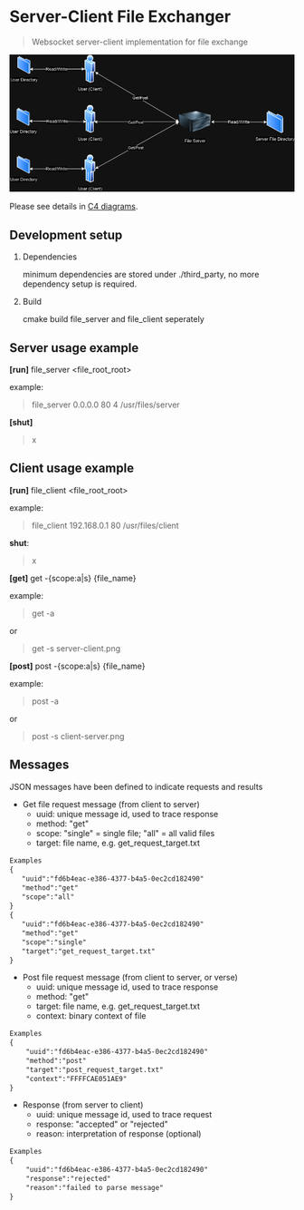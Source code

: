 # Server-Client File Exchanger 
> Websocket server-client implementation for file exchange 

![](infrastructure.png)

Please see details in [C4 diagrams](https://github.com/webbercyt/file_service/blob/master/diagrams.pdf).


## Development setup

1. Dependencies

   minimum dependencies are stored under ./third_party, no more dependency setup is required.

2. Build

   cmake build file_server and file_client seperately


## Server usage example

**[run]** file_server <host> <port> <threads> <file_root_root>

example: 
> file_server 0.0.0.0 80 4 /usr/files/server


**[shut]**
>x


## Client usage example

**[run]** file_client <host> <port> <file_root_root>

example: 
> file_client 192.168.0.1 80 /usr/files/client


**shut**: 
>x


**[get]** get -{scope:a|s} {file_name}

example: 
>get -a

or
>get -s server-client.png



**[post]** post -{scope:a|s} {file_name}

example:
>post -a

or
>post -s client-server.png


## Messages

JSON messages have been defined to indicate requests and results

* Get file request message (from client to server)
   * uuid: unique message id, used to trace response
   * method: "get"
   * scope: "single" = single file; "all" = all valid files
   * target: file name, e.g. get_request_target.txt
 ```
Examples
{
	"uuid":"fd6b4eac-e386-4377-b4a5-0ec2cd182490"
	"method":"get"
	"scope":"all"
}
{
	"uuid":"fd6b4eac-e386-4377-b4a5-0ec2cd182490"
	"method":"get"
	"scope":"single"
	"target":"get_request_target.txt"
}
```


* Post file request message (from client to server, or verse)
   * uuid: unique message id, used to trace response
   * method: "get"
   * target: file name, e.g. get_request_target.txt
   * context: binary context of file
```
Examples
{
	"uuid":"fd6b4eac-e386-4377-b4a5-0ec2cd182490"
	"method":"post"
	"target":"post_request_target.txt"
	"context":"FFFFCAE051AE9"
}
```


* Response (from server to client)
   * uuid: unique message id, used to trace request
   * response: "accepted" or "rejected"
   * reason: interpretation of response (optional) 
```
Examples
{
	"uuid":"fd6b4eac-e386-4377-b4a5-0ec2cd182490"
	"response":"rejected"
	"reason":"failed to parse message"
}
```
